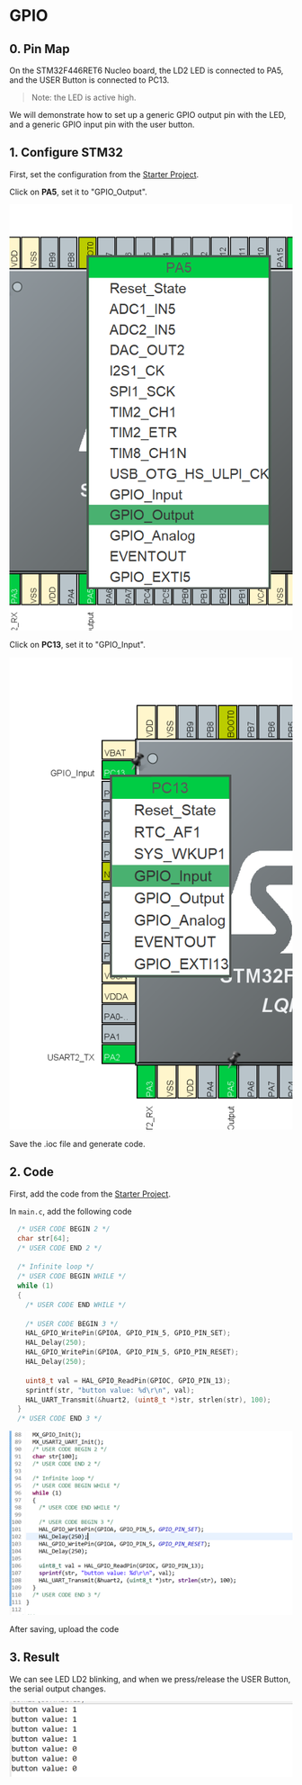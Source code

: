 # GPIO

## 0. Pin Map

On the STM32F446RET6 Nucleo board, the LD2 LED is connected to PA5, and the USER Button is connected to PC13.

> Note: the LED is active high.

We will demonstrate how to set up a generic GPIO output pin with the LED, and a generic GPIO input pin with the user button.

## 1. Configure STM32

First, set the configuration from the [Starter Project](../getting-started-stm32-edition/going-through-a-starter-project.md).



Click on **PA5**, set it to "GPIO\_Output".

![](<../../.gitbook/assets/image (107).png>)



Click on **PC13**, set it to "GPIO\_Input".

![](<../../.gitbook/assets/image (16) (1).png>)

Save the .ioc file and generate code.

## 2. Code

First, add the code from the [Starter Project](../getting-started-stm32-edition/going-through-a-starter-project.md).



In `main.c`, add the following code

```c
  /* USER CODE BEGIN 2 */
  char str[64];
  /* USER CODE END 2 */

  /* Infinite loop */
  /* USER CODE BEGIN WHILE */
  while (1)
  {
    /* USER CODE END WHILE */

    /* USER CODE BEGIN 3 */
    HAL_GPIO_WritePin(GPIOA, GPIO_PIN_5, GPIO_PIN_SET);
    HAL_Delay(250);
    HAL_GPIO_WritePin(GPIOA, GPIO_PIN_5, GPIO_PIN_RESET);
    HAL_Delay(250);

    uint8_t val = HAL_GPIO_ReadPin(GPIOC, GPIO_PIN_13);
    sprintf(str, "button value: %d\r\n", val);
    HAL_UART_Transmit(&huart2, (uint8_t *)str, strlen(str), 100);
  }
  /* USER CODE END 3 */
```

![](<../../.gitbook/assets/image (119).png>)



After saving, upload the code

## 3. Result

We can see LED LD2 blinking, and when we press/release the USER Button, the serial output changes.

![](<../../.gitbook/assets/image (28) (1).png>)

